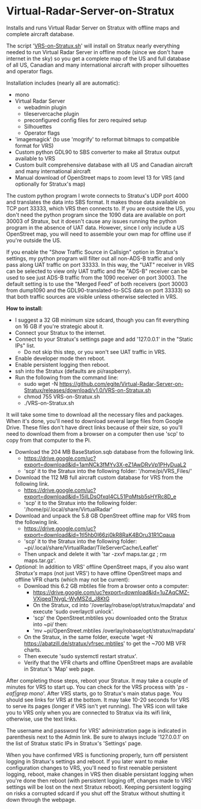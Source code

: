 # Virtual-Radar-Server-on-Stratux
Installs and runs Virtual Radar Server on Stratux with offline maps and complete aircraft database.

The script '[VRS-on-Stratux.sh](https://github.com/egite/Virtual-Radar-Server-on-Stratux/releases/download/v1.0/VRS-on-Stratux.sh)' will install on Stratux nearly everything needed to run Virtual Radar Server in offline mode (since we don't have internet in the sky) so you get a complete map of the US and full database of all US, Canadian and many international aircraft with proper silhouettes and operator flags.  

Installation includes (nearly all are automatic):
- mono
- Virtual Radar Server
  - webadmin plugin
  - tileservercache plugin
  - preconfigured config files for zero required setup
  - Silhouettes
  - Operator flags
- 'imagemagick' (to use 'mogrify' to reformat bitmaps to compatible format for VRS)
- Custom python GDL90 to SBS converter to make all Stratux output available to VRS
- Custom built comprehensive database with all US and Canadian aircraft and many international aircraft
- Manual download of OpenStreet maps to zoom level 13 for VRS (and optionally for Stratux's map)

The custom python program I wrote connects to Stratux's UDP port 4000 and translates the data into SBS format.  It makes those data available on TCP port 33333, which VRS then connects to.  If you are outside the US, you don't need the python program since the 1090 data are available on port 30003 of Stratux, but it doesn't cause any issues running the python program in the absence of UAT data.  However, since I only include a US OpenStreet map, you will need to assemble your own map for offline use if you're outside the US.

If you enable the "Show Traffic Source in Callsign" option in Stratux's settings, my python program will filter out all non-ADS-B traffic and only pass along UAT traffic on port 33333.  In this way, the "UAT" receiver in VRS can be selected to view only UAT traffic and the "ADS-B" receiver can be used to see just ADS-B traffic from the 1090 receiver on port 30003.  The default setting is to use the "Merged Feed" of both receivers (port 30003 from dump1090 and the GDL90-translated-to-SCS data on port 33333) so that both traffic sources are visible unless otherwise selected in VRS.

**How to install:**
- I suggest a 32 GB minimum size sdcard, though you can fit everything on 16 GB if you're strategic about it.
- Connect your Stratux to the internet.
- Connect to your Stratux's settings page and add '127.0.0.1' in the "Static IPs" list.
  - Do not skip this step, or you won't see UAT traffic in VRS.
- Enable developer mode then reboot.
- Enable persistent logging then reboot.
- ssh into the Stratux (defaults are pi/raspberry).
- Run the following from the command line:
  - sudo wget -N https://github.com/egite/Virtual-Radar-Server-on-Stratux/releases/download/v1.0/VRS-on-Stratux.sh
  - chmod 755 VRS-on-Stratux.sh
  - ./VRS-on-Stratux.sh
  
It will take some time to download all the necessary files and packages.  When it's done, you'll need to download several large files from Google Drive. These files don't have direct links because of their size, so you'll need to download them from a browser on a computer then use 'scp' to copy from that computer to the Pi.

- Download the 204 MB BaseStation.sqb database from the following link.
  - https://drive.google.com/uc?export=download&id=1amNCk3fMYv3X-eZ1AwDRvVp1PHyDuaL2
  - 'scp' it to the Stratux into the following folder:  '/home/pi/VRS_Files/'
- Download the 112 MB full aircraft custom database for VRS from the following link.
  - https://drive.google.com/uc?export=download&id=15ilLDsOfxqI4CL51PqMtsb5sHYRc8D_e
  - 'scp' it to the Stratux into the following folder:  '/home/pi/.local/share/VirtualRadar'
- Download and unpack the 5.8 GB OpenStreet offline map for VRS from the following link.
  - https://drive.google.com/uc?export=download&id=1tI5hb0I66zj0kR8RaK4BOru31R1Cqaua
  - 'scp' it to the Stratux into the following folder:  ~pi/.local/share/VirtualRadar/TileServerCache/Leaflet'
  - Then unpack and delete it with 'tar -zxvf maps.tar.gz ; rm maps.tar.gz'.
- <em>Optional</em>:  In addition to VRS' offline OpenStreet maps, if you also want <em>Stratux's</em> maps (not just VRS') to have offline OpenStreet maps and offline VFR charts (which may not be current):
  - Download this 6.2 GB mbtiles file from a browser onto a computer:
    - https://drive.google.com/uc?export=download&id=1uZAqCMZ-VXjqeqTNygL-WyMSZd_J8KtG
    - On the Stratux, cd into '/overlay/robase/opt/stratux/mapdata' and execute 'sudo overlayctl unlock'.
    - 'scp' the OpenStreet.mbtiles you downloaded onto the Stratux into ~pi/ then:
    - 'mv ~pi/OpenStreet.mbtiles /overlay/robase/opt/stratux/mapdata'
  - On the Stratux, in the same folder, execute 'wget -N https://abatzill.de/stratux/vfrsec.mbtiles' to get the ~700 MB VFR charts.
  - Then execute 'sudo systemctl restart stratux'.
  - Verify that the VFR charts and offline OpenStreet maps are available in Stratux's 'Map' web page.

After completing those steps, reboot your Stratux.  It may take a couple of minutes for VRS to start up.  You can check for the VRS process with '<em>ps -eaf|grep mono</em>'.
After VRS starts, go to Stratux's main status page.  You should see links for VRS at the bottom.  It may take 10-20 seconds for VRS to serve its pages (longer if VRS isn't yet running).
The VRS icon will take you to VRS only when you are connected to Stratux via its wifi link, otherwise,
use the text links.

The username and password for VRS' administration page is indicated in parenthesis next to the Admin link.
Be sure to always include '127.0.0.1' on the list of Stratux static IPs in Stratux's 'Settings' page.

When you have confirmed VRS is functioning properly, turn off persistent logging in Stratux's settings and reboot.
If you later want to make configuration changes to VRS, you'll need to first reenable persistent logging, reboot, make changes in VRS then disable persistant logging when you're done then reboot (with persistent logging off, changes made to VRS' settings will be lost on the next Stratux reboot).  Keeping persistent logging on risks a corrupted sdcard if you shut off the Stratux without shutting it down through the webpage.

